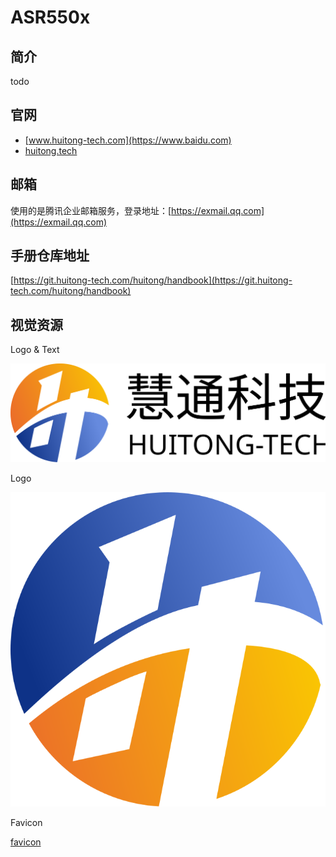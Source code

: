 # ASR550x

## 简介

todo

## 官网

* [www.huitong-tech.com](https://www.baidu.com)
* [huitong.tech](https://huitong.tech)

## 邮箱

使用的是腾讯企业邮箱服务，登录地址：[https://exmail.qq.com](https://exmail.qq.com)

## 手册仓库地址

[https://git.huitong-tech.com/huitong/handbook](https://git.huitong-tech.com/huitong/handbook)

## 视觉资源

Logo & Text

![logo](/assets/images/company/huitong-logo-text.svg)

Logo

![logo](/assets/images/company/huitong-logo.svg)

Favicon

[favicon](/assets/files/company/huitong-favicon-multi-sizes.zip)
